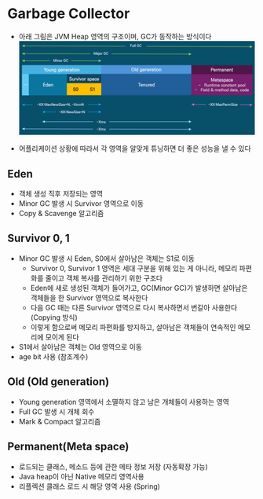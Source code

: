# Garbage Collector

- 아래 그림은 JVM Heap 영역의 구조이며, GC가 동작하는 방식이다
  ![images](images/garbageCollector1.png)

- 어플리케이션 상황에 따라서 각 영역을 알맞게 튜닝하면 더 좋은 성능을 낼 수 있다

## Eden

- 객체 생성 직후 저장되는 영역
- Minor GC 발생 시 Survivor 영역으로 이동
- Copy & Scavenge 알고리즘

## Survivor 0, 1

- Minor GC 발생 시 Eden, S0에서 살아남은 객체는 S1로 이동
  - Survivor 0, Survivor 1 영역은 세대 구분을 위해 있는 게 아니라, 메모리 파편화를 줄이고 객체 복사를 관리하기 위한 구조다
  - Eden에 새로 생성된 객체가 들어가고, GC(Minor GC)가 발생하면 살아남은 객체들을 한 Survivor 영역으로 복사한다
  - 다음 GC 때는 다른 Survivor 영역으로 다시 복사하면서 번갈아 사용한다 (Copying 방식)
  - 이렇게 함으로써 메모리 파편화를 방지하고, 살아남은 객체들이 연속적인 메모리에 모이게 된다
- S1에서 살아남은 객체는 Old 영역으로 이동
- age bit 사용 (참조계수)

## Old (Old generation)

- Young generation 영역에서 소멸하지 않고 남은 개체들이
  사용하는 영역
- Full GC 발생 시 개체 회수
- Mark & Compact 알고리즘

## Permanent(Meta space)

- 로드되는 클래스, 메소드 등에 관한 메타 정보 저장 (자동확장 가능)
- Java heap이 아닌 Native 메모리 영역사용
- 리플렉션 클래스 로드 시 해당 영역 사용 (Spring)
